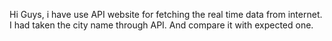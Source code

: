 Hi Guys,
i have use API website for fetching the real time data from internet.
I had taken the city name through API.
And compare it with expected one.